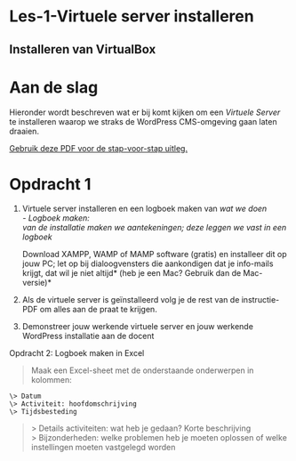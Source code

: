 # Les-1-Virtuele server installeren

## Installeren van VirtualBox

# Aan de slag  
  
Hieronder wordt beschreven wat er bij komt kijken om een *Virtuele Server* te
installeren waarop we straks de WordPress CMS-omgeving gaan laten draaien.

[Gebruik deze PDF voor de stap-voor-stap
uitleg.](CMS-WP-intro-en-XAMPP-installatie-2020.pdf)  
  
# Opdracht 1

1. Virtuele server installeren en een logboek maken van *wat we doen*  
    *- Logboek maken:*  
    *van de installatie maken we aantekeningen; deze leggen we vast in een
    logboek*  
    

   Download XAMPP, WAMP of MAMP software (gratis) en installeer dit op jouw PC;
    let op bij dialoogvensters die aankondigen dat je info-mails krijgt, dat wil
    je niet altijd* (heb je een Mac? Gebruik dan de Mac-versie)*  
    

2.  Als de virtuele server is geïnstalleerd volg je de rest van de
    instructie-PDF om alles aan de praat te krijgen.

3.  Demonstreer jouw werkende virtuele server en jouw werkende WordPress
    installatie aan de docent

Opdracht 2: Logboek maken in Excel

>   Maak een Excel-sheet met de onderstaande onderwerpen in kolommen:

	\> Datum  
	\> Activiteit: hoofdomschrijving  
	\> Tijdsbesteding

>   \> Details activiteiten: wat heb je gedaan? Korte beschrijving  
>   	\> Bijzonderheden: welke problemen heb je moeten oplossen of welke
>   instellingen moeten vastgelegd worden
